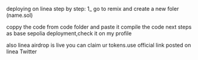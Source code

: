 deploying on linea step by step:
1_ go to remix and create a new foler (name.sol)

coppy the code from code folder and paste it 
compile the code
next steps as base sepolia deployment,check it on my profile

also linea airdrop is live you can claim ur tokens.use official link posted on linea Twitter 
